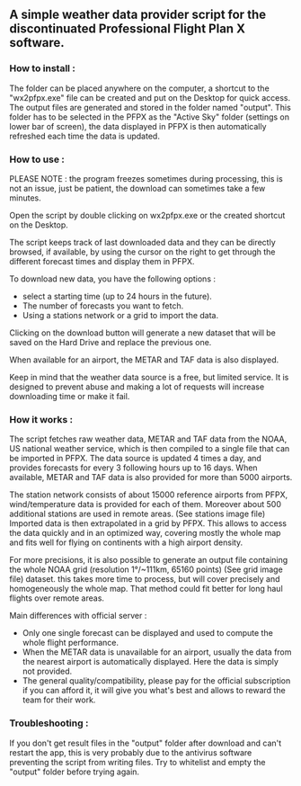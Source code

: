 ## A simple weather data provider script for the discontinuated Professional Flight Plan X software.

### How to install :

The folder can be placed anywhere on the computer, a shortcut to the "wx2pfpx.exe" file can be created and put on the Desktop for quick access. The output files are generated and stored in the folder named "output". This folder has to be selected in the PFPX as the "Active Sky" folder (settings on lower bar of screen), the data displayed in PFPX is then automatically refreshed each time the data is updated.


### How to use :

PLEASE NOTE : the program freezes sometimes during processing, this is not an issue, just be patient, the download can sometimes take a few minutes.

Open the script by double clicking on wx2pfpx.exe or the created shortcut on the Desktop.

The script keeps track of last downloaded data and they can be directly browsed, if available, by using the cursor on the right to get through the different forecast times and display them in PFPX.

To download new data, you have the following options : 
- select a starting time (up to 24 hours in the future). 
- The number of forecasts you want to fetch. 
- Using a stations network or a grid to import the data. 

Clicking on the download button will generate a new dataset that will be saved on the Hard Drive and replace the previous one.

When available for an airport, the METAR and TAF data is also displayed. 

Keep in mind that the weather data source is a free, but limited service. It is designed to prevent abuse and making a lot of requests will increase downloading time or make it fail.


### How it works :

The script fetches raw weather data, METAR and TAF data from the NOAA, US national weather service, which is then compiled to a single file that can be imported in PFPX. The data source is updated 4 times a day, and provides forecasts for every 3 following hours up to 16 days. When available, METAR and TAF data is also provided for more than 5000 airports. 

The station network consists of about 15000 reference airports from PFPX, wind/temperature data is provided for each of them. Moreover about 500 additional stations are used in remote areas. (See stations image file) Imported data is then extrapolated in a grid by PFPX. This allows to access the data quickly and in an optimized way, covering mostly the whole map and fits well for flying on continents with a high airport density.  

For more precisions, it is also possible to generate an output file containing the whole NOAA grid (resolution 1°/~111km, 65160 points) (See grid image file) dataset. this takes more time to process, but will cover precisely and homogeneously the whole map. That method could fit better for long haul flights over remote areas.


Main differences with official server :

- Only one single forecast can be displayed and used to compute the whole flight performance.
- When the METAR data is unavailable for an airport, usually the data from the nearest airport is automatically displayed. Here the data is simply not provided.
- The general quality/compatibility, please pay for the official subscription if you can afford it, it will give you what's best and allows to reward the team for their work.


### Troubleshooting :

If you don't get result files in the "output" folder after download and can't restart the app, this is very probably due to the antivirus software preventing the script from writing files. Try to whitelist and empty the "output" folder before trying again.
